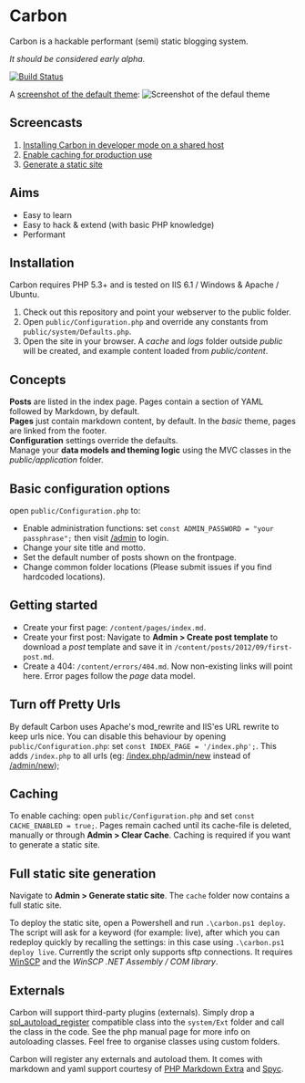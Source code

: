 # Carbon
Carbon is a hackable performant (semi) static blogging system. 

_It should be considered early alpha._

[![Build Status](https://secure.travis-ci.org/svandragt/carbon.png)](https://travis-ci.org/svandragt/carbon)

A [screenshot of the default theme](http://i.imm.io/FV6p.png):
![Screenshot of the defaul theme](http://i.imm.io/FV6p.png)

## Screencasts

1. [Installing Carbon in developer mode on a shared host](http://screencast.com/t/QgDYtKUFpG)
2. [Enable caching for production use](http://screencast.com/t/bRs6taeYUEQl)
3. [Generate a static site](http://screencast.com/t/KqP1GRhNTf)


## Aims

* Easy to learn
* Easy to hack & extend (with basic PHP knowledge)
* Performant


## Installation

Carbon requires PHP 5.3+ and is tested on IIS 6.1 / Windows & Apache / Ubuntu.

1. Check out this repository and point your webserver to the public folder.
2. Open `public/Configuration.php` and override any constants from `public/system/Defaults.php`.
3. Open the site in your browser. A _cache_ and _logs_ folder outside _public_ will be created, and example content loaded from _public/content_.


## Concepts

__Posts__ are listed in the index page. Pages contain a section of YAML followed by Markdown, by default.<br>
__Pages__ just contain markdown content, by default. In the _basic_ theme, pages are linked from the footer. <br>
__Configuration__ settings override the defaults.<br>
Manage your __data models and theming logic__ using the MVC classes in the _public/application_ folder.<br>


## Basic configuration options

open `public/Configuration.php` to:

* Enable administration functions: set `const ADMIN_PASSWORD = "your passphrase";` then visit [/admin](http://localhost/index.php/admin) to login.
* Change your site title and motto.
* Set the default number of posts shown on the frontpage.
* Change common folder locations (Please submit issues if you find hardcoded locations).

## Getting started

* Create your first page: `/content/pages/index.md`. 
* Create your first post: Navigate to __Admin > Create post template__ to download a _post_ template and save it in `/content/posts/2012/09/first-post.md`. 
* Create a 404: `/content/errors/404.md`. Now non-existing links will point here. Error pages follow the _page_ data model.

## Turn off Pretty Urls

By default Carbon uses Apache's mod_rewrite and IIS'es URL rewrite to keep urls nice. You can disable this behaviour by opening `public/Configuration.php`: set `const INDEX_PAGE = '/index.php';`. This adds `/index.php` to all urls (eg: [/index.php/admin/new](http://localhost/index.php/admin/new) instead of [/admin/new](http://localhost/admin/new));


## Caching

To enable caching: open `public/Configuration.php` and set `const CACHE_ENABLED = true;`. Pages remain cached until its cache-file is deleted, manually or through __Admin > Clear Cache__. Caching is required if you want to generate a static site.


## Full static site generation

Navigate to __Admin > Generate static site__. The `cache` folder now contains a full static site. 

To deploy the static site, open a Powershell and run `.\carbon.ps1 deploy`. The script will ask for a keyword (for example: live), after which you can redeploy quickly by recalling the settings: in this case using `.\carbon.ps1 deploy live`. Currently the script only supports sftp connections. It requires [WinSCP](http://winscp.net/eng/download.php) and the *WinSCP .NET  Assembly / COM library*.


## Externals

Carbon will support third-party plugins (externals). Simply drop a [spl_autoload_register](http://www.php.net/manual/en/function.spl-autoload-register.php) compatible class into the `system/Ext` folder and call the class in the code. See the php manual page for more info on autoloading classes. Feel free to organise classes using custom folders.

Carbon will register any externals and autoload them. It comes with markdown and yaml support courtesy of [PHP Markdown Extra](http://michelf.ca/projects/php-markdown/) and [Spyc](https://github.com/mustangostang/spyc/).